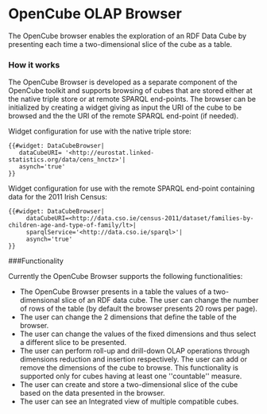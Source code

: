 OpenCube OLAP Browser
===============

The OpenCube browser enables the exploration of an RDF Data Cube by presenting each time a two-dimensional slice of the cube as a table.

### How it works

The OpenCube Browser is developed as a separate component of the OpenCube toolkit and supports browsing of cubes that are stored either at the native triple store 
or at remote SPARQL end-points. The browser can be initialized by creating a widget giving as input
the URI of the cube to be browsed and the the URI of the remote SPARQL end-point (if needed).

Widget configuration for use with the native triple store:
```
{{#widget: DataCubeBrowser|
   dataCubeURI= '<http://eurostat.linked-statistics.org/data/cens_hnctz>'|
   asynch='true'
}}
```    
Widget configuration for use with the remote SPARQL end-point containing data for the 2011 Irish Census:
```
{{#widget: DataCubeBrowser| 
     dataCubeURI=<http://data.cso.ie/census-2011/dataset/families-by-children-age-and-type-of-family/lt>|
	 sparqlService='<http://data.cso.ie/sparql>'|
     asynch='true' 
}}
``` 

###Functionality

Currently the OpenCube Browser supports the following functionalities:
+ The OpenCube Browser presents in a table the values of a two-dimensional slice of an RDF data cube. The user can change the number of rows of the table (by default the browser presents 20 rows per page).
+ The user can change the 2 dimensions that define the table of the browser.
+ The user can change the values of the fixed dimensions and thus select a different slice to be presented.
+ The user can perform roll-up and drill-down OLAP operations through dimensions reduction and insertion respectively. The user can add or remove the dimensions of the cube to browse. This functionality is supported only for cubes having at least one ''countable'' measure.
+ The user can create and store a two-dimensional slice of the cube based on the data presented in the browser. 
+ The user can see an Integrated view of multiple compatible cubes.